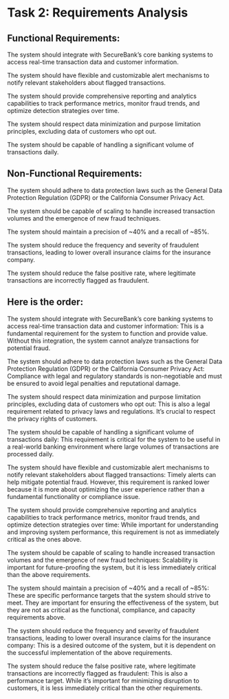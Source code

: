# Task 2: Requirements Analysis

## Functional Requirements:

The system should integrate with SecureBank’s core banking systems to access real-time transaction data and customer information.

The system should have flexible and customizable alert mechanisms to notify relevant stakeholders about flagged transactions.

The system should provide comprehensive reporting and analytics capabilities to track performance metrics, monitor fraud trends, and optimize detection strategies over time.

The system should respect data minimization and purpose limitation principles, excluding data of customers who opt out.

The system should be capable of handling a significant volume of transactions daily.

## Non-Functional Requirements:

The system should adhere to data protection laws such as the General Data Protection Regulation (GDPR) or the California Consumer Privacy Act.

The system should be capable of scaling to handle increased transaction volumes and the emergence of new fraud techniques.

The system should maintain a precision of ~40% and a recall of ~85%.

The system should reduce the frequency and severity of fraudulent transactions, leading to lower overall insurance claims for the insurance company.

The system should reduce the false positive rate, where legitimate transactions are incorrectly flagged as fraudulent.

## Here is the order:
The system should integrate with SecureBank’s core banking systems to access real-time transaction data and customer information: This is a fundamental requirement for the system to function and provide value. Without this integration, the system cannot analyze transactions for potential fraud.

The system should adhere to data protection laws such as the General Data Protection Regulation (GDPR) or the California Consumer Privacy Act: Compliance with legal and regulatory standards is non-negotiable and must be ensured to avoid legal penalties and reputational damage.

The system should respect data minimization and purpose limitation principles, excluding data of customers who opt out: This is also a legal requirement related to privacy laws and regulations. It’s crucial to respect the privacy rights of customers.

The system should be capable of handling a significant volume of transactions daily: This requirement is critical for the system to be useful in a real-world banking environment where large volumes of transactions are processed daily.

The system should have flexible and customizable alert mechanisms to notify relevant stakeholders about flagged transactions: Timely alerts can help mitigate potential fraud. However, this requirement is ranked lower because it is more about optimizing the user experience rather than a fundamental functionality or compliance issue.

The system should provide comprehensive reporting and analytics capabilities to track performance metrics, monitor fraud trends, and optimize detection strategies over time: While important for understanding and improving system performance, this requirement is not as immediately critical as the ones above.

The system should be capable of scaling to handle increased transaction volumes and the emergence of new fraud techniques: Scalability is important for future-proofing the system, but it is less immediately critical than the above requirements.

The system should maintain a precision of ~40% and a recall of ~85%: These are specific performance targets that the system should strive to meet. They are important for ensuring the effectiveness of the system, but they are not as critical as the functional, compliance, and capacity requirements above.

The system should reduce the frequency and severity of fraudulent transactions, leading to lower overall insurance claims for the insurance company: This is a desired outcome of the system, but it is dependent on the successful implementation of the above requirements.

The system should reduce the false positive rate, where legitimate transactions are incorrectly flagged as fraudulent: This is also a performance target. While it’s important for minimizing disruption to customers, it is less immediately critical than the other requirements.